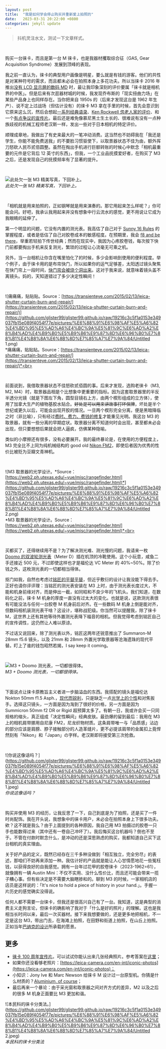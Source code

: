 ```yaml
---
layout: post
title:  "我是如何学会停止购买并重新爱上拍照的"
date:   2023-03-31 20:22:00 +0800
categories: jekyll update
---
```


>抖机灵注水文，测试一下文章样式。
<br>

购买一台徕卡，而且是第一台 M 徕卡，也是我器材攫取综合征（GAS, Gear Acquisition Syndrome）发展到顶峰的表现。

我之前一直认为，徕卡的典型用户画像是明星，要么就是有钱的游客。他们的共性是对某种符号的需求，而且都未必会在拍照本身上多花功夫。所以当徕卡 2016 年推出[没有 LCD 显示屏的数码 MD](https://www.leica-camera.cn/leica-m-d/details) 时，最让我印象深刻的评价要属「徕卡就是相机界的中医」。但是后来有次逛器材城的时候，我发现乔布斯的「现实扭曲力场」在某些产品身上也同样存在。当你把来自 1950s 的（后来才发现这台是 1962 年生产）、说不定上过战场（但估计没有）的徕卡 M3 拿在手里的时候，首先会意识到它原来这么沉，然后会想起[一系列经典语录](https://streetphotography.thisisethan.com/2014/04/17/bresson_quotes/)、[Ken Rockwell 怹老人家的评价](https://www.kenrockwell.com/leica/m3.htm)、和一个[有点争议的宣传片](https://youtu.be/DMkQQSt6d8s)。最后还是难免像慕尼黑土生土长的、很难说有没有一点种族歧视的机械工程师老汉斯一样，发出一些对于日本相机的特定评价。

顺理成章地，我做出了有史来最大的一笔冲动消费。这当然也不妨碍我在「我还是学生，你能不能免费送我」的不要脸习惯驱使下，以取景器状态不佳为由，额外挥刀怒砍人民币贰佰圆整。虽然在掏出手机进行巨额转账的时候心中默念「相机最重要的元件是它背后 12 英寸的东西」，但我，一个工业品抚摸爱好者，在购买了 M3 之后，还是发现自己的抚摸频率有了显著的提升。<br>

<br>

![此处欠一张 M3 精美写真，下回补上。](https://github.com/glister99/glister99.github.io/raw/19216c3c5f1a0153e349037fb15e089f4054f77e/pictures/%E6%88%91%E6%98%AF%E5%A6%82%E4%BD%95%E5%AD%A6%E4%BC%9A%E5%81%9C%E6%AD%A2%E8%B4%AD%E4%B9%B0%E5%B9%B6%E9%87%8D%E6%96%B0%E7%88%B1%E4%B8%8A%E6%8B%8D%E7%85%A7%E7%9A%84/Untitled.png)
<br>*此处欠一张 M3 精美写真，下回补上。*<br>


<br>

「相机就是用来拍照的，正如钢琴就是用来演奏的。那它用起来怎么样呢？」你可能会问。好吧，我承认我用起来并没有想象中行云流水的感觉，更不用说让它成为我眼睛的延伸了。

第一个明显的问题，它没有内置的测光表。我高估了自己对于 [Sunny 16 Rules](https://en.wikipedia.org/wiki/Sunny_16_rule) 的掌握程度，或者是低估了自己对胶卷成本的敏感程度。在预期里，我会 [f8 and be there](https://en.wikipedia.org/wiki/%C6%91/8_and_be_there)，举重若轻拍下传世经典；然而在现实中，我因为心疼胶卷钱，每次按下快门前都要掏出手机来反复测光，繁琐的过程让心流毫无可乘之机。

另外，当一台相机让你含在嘴里怕化了的时候，多少会影响到使用的便利程度。举个例子，由于徕卡用的是布帘快门，所以如果你的运气足够差，太阳透过镜头聚焦在快门帘上一段时间，[快门帘会被烧个洞出来](https://www.l-camera-forum.com/topic/275842-i-burnt-through-my-shutter-cloth/)。这对于我来说，就意味着镜头盖不离镜头。妈的，天知道错过了多少决定性瞬间！<br>

<br>

![痛痛痛，贴贴贴。Source：[https://transienteye.com/2015/02/13/leica-shutter-curtain-burn-and-repair/](https://transienteye.com/2015/02/13/leica-shutter-curtain-burn-and-repair/)](https://github.com/glister99/glister99.github.io/raw/19216c3c5f1a0153e349037fb15e089f4054f77e/pictures/%E6%88%91%E6%98%AF%E5%A6%82%E4%BD%95%E5%AD%A6%E4%BC%9A%E5%81%9C%E6%AD%A2%E8%B4%AD%E4%B9%B0%E5%B9%B6%E9%87%8D%E6%96%B0%E7%88%B1%E4%B8%8A%E6%8B%8D%E7%85%A7%E7%9A%84/Untitled 1.png)<br>
*痛痛痛，贴贴贴。Source：[https://transienteye.com/2015/02/13/leica-shutter-curtain-burn-and-repair/](https://transienteye.com/2015/02/13/leica-shutter-curtain-burn-and-repair/)*<br>

<br>


前面说到，我借取景器状态不佳怒砍贰佰圆的事。后来才发现，选购老徕卡（M3, M2, M4）时，取景器品相是个比想象中更重要的指标。因为这套取景器里的半反半透分光镜（就是下图左下角，圆型目镜右上方，由两个楔形组成的立方体），使用了加拿大生产的植物基胶水贴合。~~好处是可以用来讲故事打环保牌~~，坏处是半个世纪或更久以后，可能会出现开胶的情况。一旦两个楔形完全分离，便是黑暗降临之时（非比喻），只有经过[费时、费力、费钱的修复](https://www.cameraworks-uk.com/post/leica-rangefinder-rebuild-and-why-you-might-need-one)才能重见光明。我这台 M3 的取景器，就有一些分离的早期症状。取景器分离不知道何时会出现，甚至都未必会出现，但只要想想后果就会把人逼疯，仿佛某种隐喻。

类似的小摩擦还有很多，没有必要展开。我的最终暴论是，在使用的方便程度上，M3 完全比不上同为纯机械结构的 good old [Nikon FM2](https://www.kenrockwell.com/nikon/fefm.htm)，即使后者因为优秀的性价比被贬为豆瓣文青神机。<br>

<br>

![M3 取景器的光学设计。*Source：[https://web2.ph.utexas.edu/~yue/misc/rangefinder.html](https://web2.ph.utexas.edu/~yue/misc/rangefinder.html)*](https://github.com/glister99/glister99.github.io/raw/19216c3c5f1a0153e349037fb15e089f4054f77e/pictures/%E6%88%91%E6%98%AF%E5%A6%82%E4%BD%95%E5%AD%A6%E4%BC%9A%E5%81%9C%E6%AD%A2%E8%B4%AD%E4%B9%B0%E5%B9%B6%E9%87%8D%E6%96%B0%E7%88%B1%E4%B8%8A%E6%8B%8D%E7%85%A7%E7%9A%84/Untitled 2.png)<br>
*M3 取景器的光学设计。Source：[https://web2.ph.utexas.edu/~yue/misc/rangefinder.html](https://web2.ph.utexas.edu/~yue/misc/rangefinder.html)*<br>

<br>


买都买了，还得继续用不是？为了解决测光难、测光慢的问题，我请来一枚 [Doomo 的双波轮测光表](https://item.taobao.com/item.htm?spm=a1z10.1-c.w4004-22363807666.2.45852298Ysxqas&id=610476157942)（Meter D）插在机顶的冷靴使用。这个小玩意，咸鱼二手还接近 500 元，不过即使这样也才是福伦达 VC Meter 的 40%~50%。除了价钱之外，这枚测光表的一切都相当得体。

抠门如我，自然也考虑过[铭匠的平替平替](https://item.taobao.com/item.htm?spm=a230r.1.14.34.155c1fbbajR3lp&id=658664519514&ns=1&abbucket=10#detail)，但近乎敷衍的设计让我没能下得去手。正好也请你评评理：当铭匠的测光表安装在 M3 上时，由于测光表长度过大，不能和机身前缘对齐，而是伸出一截，如同昭和不良少年的飞机头。我们知道，在数码化之前，徕卡 M 机身的厚度一直没有过太大的变化。也就是说，这款测光表很有可能没法与任何一台胶卷 M 机身前后对齐。在一些数码 M 机身上倒是能对齐，但数码相机装测光表干啥？这设计，堪称战犯级。你当然可以提醒我，除了徕卡 M，这世界上还有其他等待外置测光表降下福音的相机。但我觉得考虑到铭匠自己的宣传调性，这仍然让人难以原谅。

不过话又说回来，除了测光表以外，铭匠这两年还锐意推出了 Summaron-M 28mm f5.6 镜头，以及 21mm 和 28mm 外置光学取景器等沧海遗珠的现代平替。盯上了谁的钱包昭然若揭，I say keep it coming。<br>

<br>

![M3 + Doomo 测光表，一切都很得体。](https://github.com/glister99/glister99.github.io/raw/19216c3c5f1a0153e349037fb15e089f4054f77e/pictures/%E6%88%91%E6%98%AF%E5%A6%82%E4%BD%95%E5%AD%A6%E4%BC%9A%E5%81%9C%E6%AD%A2%E8%B4%AD%E4%B9%B0%E5%B9%B6%E9%87%8D%E6%96%B0%E7%88%B1%E4%B8%8A%E6%8B%8D%E7%85%A7%E7%9A%84/Untitled.jpeg)<br>
*M3 + Doomo 测光表，一切都很得体。*<br>

<br>

下面说点让徕卡原教旨主义者进一步脑溢血的东西。我搭配的镜头是福伦达 Nokton 50mm f1.5 Asph.，[现代而锐利](https://www.47-degree.com/focus-shift/voigtlander-nokton-50mm-15-vm-aspherical-review)，只是缺乏一点[光学上的个性](https://flic.kr/p/gnAYcb)和对焦扳手。选择这只镜头，一方面是因为淘到了很好的价格，另一方面是因为 Summicron 50mm f2 DR or Rigid 超预算太多了。有朝一日，我或许会买一只同规格的缩头，真正组成「决定性瞬间」经典皮肤。最劲爆的留到最后：我用在 M3 上的相机肩带挪用自尼康 FM2，尼龙织物材质。这条肩带唯一与「品质感」沾边的部分应该是肩膀、脖子接触部分的人造革缝片，更不必提该肩带的金属扣上竟悍然刻有「Nikon」和「Japan」の字样。老汉斯即将接受第三次抢救。<br>

<br>

![你说这像话吗？](https://github.com/glister99/glister99.github.io/raw/19216c3c5f1a0153e349037fb15e089f4054f77e/pictures/%E6%88%91%E6%98%AF%E5%A6%82%E4%BD%95%E5%AD%A6%E4%BC%9A%E5%81%9C%E6%AD%A2%E8%B4%AD%E4%B9%B0%E5%B9%B6%E9%87%8D%E6%96%B0%E7%88%B1%E4%B8%8A%E6%8B%8D%E7%85%A7%E7%9A%84/Untitled 1.jpeg)<br>
*你说这像话吗？*<br>

<br>

购买并使用 M3 的经历，让我反思了一下，自己到底是为了拍照，还是买了一件时尚配饰。我在开头说，我想象中的徕卡用户，未必会在拍照本身上下很多功夫。欸？这不就是我么？由于上面提到的各种原因，我自己用 M3 拍摄过的胶卷一只手也能数得过来（其中还有一卷自己冲坏了）。我后悔买这台机器吗？倒也不至于。不管在付款时默念什么，是冲动的还是深思熟虑的购买，我都知道自己买下这台相机的真实理由。

关于好产品的定义，既然已经存在三千多种没做到「相互独立，完全穷尽」的表述，那咱们不妨再来添加一种。我估计好的产品就是能让人心甘情愿地花一些冤枉钱，以获得良好的自我感觉。拥有一台年过花甲的胶卷徕卡（2023-1962=61），就像拥有一辆 Austin Mini：不仅不实用、没什么性价比，而且还可能会带来一揽子糟心事。但有些决定是不需要大脑瞎掺和的。聊到 M3 的时候，一家相机店的店员是这样说的：「It's nice to hold a piece of history in your hand.」。手握一片历史的感觉确实没得说。

任何人都不需要一台徕卡，但我还是很高兴自己有了一台。我知道，这是典型的消费主义走狗言论，但徕卡的确影响了我对于「什么是好的照片」的理解。这也是我相当长时间以来，最后一次买器材。接下来我想要做的，还是更多地把相机，不一定是这台 M3，带出门去，在海滩上拍照，在田野和街道上拍照，在山丘上拍照。正如当年[巴纳克的设计](https://encyclopedia.design/2022/01/11/oscar-barnack-first-35mm-camera/)所承载的愿景。

## 更多


- [徕卡 100 周年宣传片](https://youtu.be/DMkQQSt6d8s)。可以试试你能认出来几张经典照片。参考答案在[这里](https://youtu.be/vIrkmi5aIgY)；
- 如果你还没看够老照片：[https://leica-camera.com/en-int/iconic-photos](https://leica-camera.com/en-int/iconic-photos)；
- 小知识：Jony Ive 和 Marc Newson 给徕卡 M 设计过一台原型机。你猜是什么材质的？[Aluminium, of course](https://www.theverge.com/2021/3/29/22356156/leica-m-for-red-camera-prototype-apple-jony-ive-marc-newson-auction)；
- 最后再来一个暴论：由于采光窗和取景器之间对齐方式的差异，M2 以及之后的很多 M 机身正面要比 M3 更加和谐。

![本民科的徕卡分类法。](https://github.com/glister99/glister99.github.io/raw/19216c3c5f1a0153e349037fb15e089f4054f77e/pictures/%E6%88%91%E6%98%AF%E5%A6%82%E4%BD%95%E5%AD%A6%E4%BC%9A%E5%81%9C%E6%AD%A2%E8%B4%AD%E4%B9%B0%E5%B9%B6%E9%87%8D%E6%96%B0%E7%88%B1%E4%B8%8A%E6%8B%8D%E7%85%A7%E7%9A%84/Untitled 2.jpeg)<br>
*本民科的徕卡分类法*
